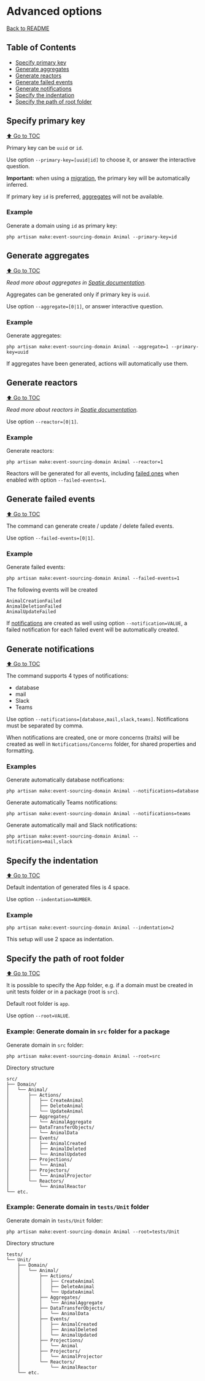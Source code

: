# Advanced options

[Back to README](./../README.md)

## Table of Contents

- [Specify primary key](#specify-primary-key)
- [Generate aggregates](#generate-aggregates)
- [Generate reactors](#generate-reactors)
- [Generate failed events](#generate-failed-events)
- [Generate notifications](#generate-notifications)
- [Specify the indentation](#specify-the-indentation)
- [Specify the path of root folder](#specify-the-path-of-root-folder)

## Specify primary key

[⬆️ Go to TOC](#table-of-contents)

Primary key can be `uuid` or `id`.

Use option `--primary-key=[uuid|id]` to choose it, or answer the interactive question.

**Important:** when using a [migration](/docs/migrations.md), the primary key will be automatically inferred.

If primary key `id` is preferred, [aggregates](#generate-aggregates) will not be available.

### Example

Generate a domain using `id` as primary key:

```shell
php artisan make:event-sourcing-domain Animal --primary-key=id
```

## Generate aggregates

[⬆️ Go to TOC](#table-of-contents)

*Read more about aggregates
in [Spatie documentation](https://spatie.be/docs/laravel-event-sourcing/v7/using-aggregates/writing-your-first-aggregate).*

Aggregates can be generated only if primary key is `uuid`.

Use option `--aggregate=[0|1]`, or answer interactive question.

### Example

Generate aggregates:

```shell
php artisan make:event-sourcing-domain Animal --aggregate=1 --primary-key=uuid
```

If aggregates have been generated, actions will automatically use them.

## Generate reactors

[⬆️ Go to TOC](#table-of-contents)

*Read more about reactors
in [Spatie documentation](https://spatie.be/docs/laravel-event-sourcing/v7/using-reactors/writing-your-first-reactor).*

Use option `--reactor=[0|1]`.

### Example

Generate reactors:

```shell
php artisan make:event-sourcing-domain Animal --reactor=1
```

Reactors will be generated for all events, including [failed ones](#generate-failed-events) when enabled with option
`--failed-events=1`.

## Generate failed events

[⬆️ Go to TOC](#table-of-contents)

The command can generate create / update / delete failed events.

Use option `--failed-events=[0|1]`.

### Example

Generate failed events:

```shell
php artisan make:event-sourcing-domain Animal --failed-events=1
```

The following events will be created

```
AnimalCreationFailed
AnimalDeletionFailed
AnimalUpdateFailed
```

If [notifications](#generate-notifications) are created as well using option `--notification=VALUE`, a failed
notification for each failed event will be automatically created.

## Generate notifications

[⬆️ Go to TOC](#table-of-contents)

The command supports 4 types of notifications:

- database
- mail
- Slack
- Teams

Use option `--notifications=[database,mail,slack,teams]`. Notifications must be separated by comma.

When notifications are created, one or more concerns (traits) will be created as well in `Notifications/Concerns`
folder, for shared properties and formatting.

### Examples

Generate automatically database notifications:

```shell
php artisan make:event-sourcing-domain Animal --notifications=database
```

Generate automatically Teams notifications:

```shell
php artisan make:event-sourcing-domain Animal --notifications=teams
```

Generate automatically mail and Slack notifications:

```shell
php artisan make:event-sourcing-domain Animal --notifications=mail,slack
```

## Specify the indentation

[⬆️ Go to TOC](#table-of-contents)

Default indentation of generated files is 4 space.

Use option `--indentation=NUMBER`.

### Example

```shell
php artisan make:event-sourcing-domain Animal --indentation=2
```

This setup will use 2 space as indentation.

## Specify the path of root folder

[⬆️ Go to TOC](#table-of-contents)

It is possible to specify the App folder, e.g. if a domain must be created in unit tests folder or in a package (root is
`src`).

Default root folder is `app`.

Use option `--root=VALUE`.

### Example: Generate domain in `src` folder for a package

Generate domain in `src` folder:

```shell
php artisan make:event-sourcing-domain Animal --root=src
```

Directory structure

```
src/
├── Domain/
│   └── Animal/
│       ├── Actions/
│       │   ├── CreateAnimal
│       │   ├── DeleteAnimal
│       │   └── UpdateAnimal
│       ├── Aggregates/
│       │   └── AnimalAggregate
│       ├── DataTransferObjects/
│       │   └── AnimalData
│       ├── Events/
│       │   ├── AnimalCreated
│       │   ├── AnimalDeleted
│       │   └── AnimalUpdated
│       ├── Projections/
│       │   └── Animal
│       ├── Projectors/
│       │   └── AnimalProjector
│       └── Reactors/
│           └── AnimalReactor
└── etc.
```

### Example: Generate domain in `tests/Unit` folder

Generate domain in `tests/Unit` folder:

```shell
php artisan make:event-sourcing-domain Animal --root=tests/Unit
```

Directory structure

```
tests/
└── Unit/
    ├── Domain/
    │   └── Animal/
    │       ├── Actions/
    │       │   ├── CreateAnimal
    │       │   ├── DeleteAnimal
    │       │   └── UpdateAnimal
    │       ├── Aggregates/
    │       │   └── AnimalAggregate
    │       ├── DataTransferObjects/
    │       │   └── AnimalData
    │       ├── Events/
    │       │   ├── AnimalCreated
    │       │   ├── AnimalDeleted
    │       │   └── AnimalUpdated
    │       ├── Projections/
    │       │   └── Animal
    │       ├── Projectors/
    │       │   └── AnimalProjector
    │       └── Reactors/
    │           └── AnimalReactor
    └── etc.
```

